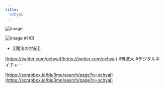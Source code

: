 ```yaml
---
title:
 'ochyai'
---
```


![image](https://gyazo.com/6b8800f5e72ad21a747d00fcfa9d3fea/thumb/1000)

![image](https://gyazo.com/bbe4cb64257ef5a8cb13b953db5e9e71/thumb/1000)
#HCI
- [[魔法の世紀]]


[https://twitter.com/ochyai](https://twitter.com/ochyai)
#筑波大
#デジタルネイチャー

[https://scrapbox.io/blu3mo/search/page?q=ochyai](https://scrapbox.io/blu3mo/search/page?q=ochyai)
